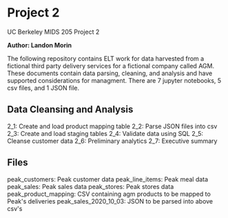 # Project 2
UC Berkeley MIDS 205 Project 2

**Author: Landon Morin**

The following repository contains ELT work for data harvested from a fictional third party delivery services for a fictional company called AGM. These documents contain data parsing, cleaning, and analysis and have supported considerations for managment. There are 7 jupyter notebooks, 5 csv files, and 1 JSON file. 

## Data Cleansing and Analysis
2_1: Create and load product mapping table
2_2: Parse JSON files into csv
2_3: Create and load staging tables
2_4: Validate data using SQL
2_5: Cleanse customer data
2_6: Preliminary analytics
2_7: Executive summary

## Files
peak_customers: Peak customer data
peak_line_items: Peak meal data
peak_sales: Peak sales data
peak_stores: Peak stores data
peak_product_mapping: CSV containing agm products to be mapped to Peak's deliveries
peak_sales_2020_10_03: JSON to be parsed into above csv's
